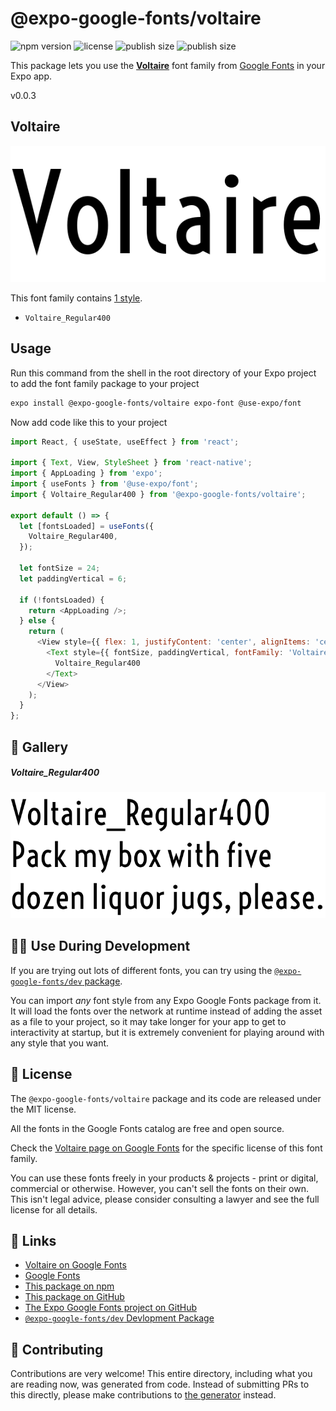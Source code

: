 # @expo-google-fonts/voltaire

![npm version](https://flat.badgen.net/npm/v/@expo-google-fonts/voltaire)
![license](https://flat.badgen.net/github/license/expo/google-fonts)
![publish size](https://flat.badgen.net/packagephobia/install/@expo-google-fonts/voltaire)
![publish size](https://flat.badgen.net/packagephobia/publish/@expo-google-fonts/voltaire)

This package lets you use the [**Voltaire**](https://fonts.google.com/specimen/Voltaire) font family from [Google Fonts](https://fonts.google.com/) in your Expo app.

v0.0.3

## Voltaire

![Voltaire](./font-family.png)

This font family contains [1 style](#-gallery).

- `Voltaire_Regular400`

## Usage

Run this command from the shell in the root directory of your Expo project to add the font family package to your project
```sh
expo install @expo-google-fonts/voltaire expo-font @use-expo/font
```

Now add code like this to your project
```js
import React, { useState, useEffect } from 'react';

import { Text, View, StyleSheet } from 'react-native';
import { AppLoading } from 'expo';
import { useFonts } from '@use-expo/font';
import { Voltaire_Regular400 } from '@expo-google-fonts/voltaire';

export default () => {
  let [fontsLoaded] = useFonts({
    Voltaire_Regular400,
  });

  let fontSize = 24;
  let paddingVertical = 6;

  if (!fontsLoaded) {
    return <AppLoading />;
  } else {
    return (
      <View style={{ flex: 1, justifyContent: 'center', alignItems: 'center' }}>
        <Text style={{ fontSize, paddingVertical, fontFamily: 'Voltaire_Regular400' }}>
          Voltaire_Regular400
        </Text>
      </View>
    );
  }
};

```

## 🔡 Gallery

##### Voltaire_Regular400
![Voltaire_Regular400](./8e446b1dcde5e45745bd6e82bfacf76b313042b232e4fceaa22d745f13e176d3.ttf.png)


## 👩‍💻 Use During Development

If you are trying out lots of different fonts, you can try using the [`@expo-google-fonts/dev` package](https://github.com/expo/google-fonts/tree/master/font-packages/dev#readme).

You can import *any* font style from any Expo Google Fonts package from it. It will load the fonts
over the network at runtime instead of adding the asset as a file to your project, so it may take longer
for your app to get to interactivity at startup, but it is extremely convenient
for playing around with any style that you want.

## 📖 License

The `@expo-google-fonts/voltaire` package and its code are released under the MIT license.

All the fonts in the Google Fonts catalog are free and open source.

Check the [Voltaire page on Google Fonts](https://fonts.google.com/specimen/Voltaire) for the specific license of this font family.

You can use these fonts freely in your products & projects - print or digital, commercial or otherwise. However, you can't sell the fonts on their own. This isn't legal advice, please consider consulting a lawyer and see the full license for all details.

## 🔗 Links

- [Voltaire on Google Fonts](https://fonts.google.com/specimen/Voltaire)
- [Google Fonts](https://fonts.google.com/)
- [This package on npm](https://www.npmjs.com/package/@expo-google-fonts/voltaire)
- [This package on GitHub](https://github.com/expo/google-fonts/tree/master/font-packages/voltaire)
- [The Expo Google Fonts project on GitHub](https://github.com/expo/google-fonts)
- [`@expo-google-fonts/dev` Devlopment Package](https://github.com/expo/google-fonts/tree/master/font-packages/dev)


## 🤝 Contributing

Contributions are very welcome! This entire directory, including what you are reading now, was generated from code. Instead of submitting PRs to this directly, please make contributions to [the generator](https://github.com/expo/google-fonts/tree/master/packages/generator) instead.
